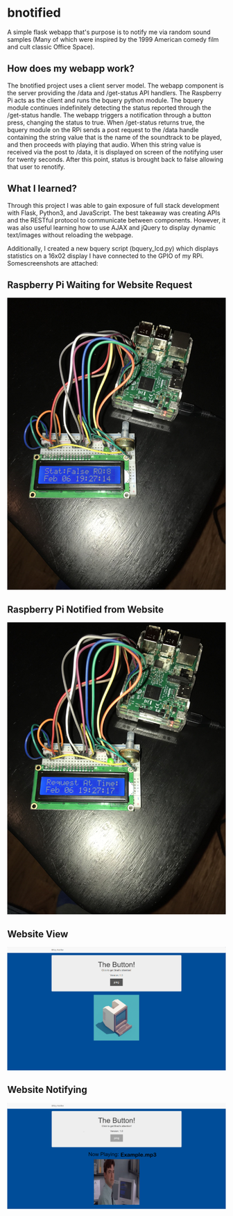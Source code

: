 # bnotified

A simple flask webapp that's purpose is to notify me via random sound samples (Many of which were inspired by the 1999 American comedy film and cult classic Office Space). 

## How does my webapp work?
The bnotified project uses a client server model. The webapp component is the server providing the /data and /get-status API handlers. The Raspberry Pi acts as the client and runs the bquery python module. The bquery module continues indefinitely detecting the status reported through the /get-status handle. The webapp triggers a notification through a button press, changing the status to true. When /get-status returns true, the bquery module on the RPi sends a post request to the /data handle containing the string value that is the name of the soundtrack to be played, and then proceeds with playing that audio. When this string value is received via the post to /data, it is displayed on screen of the notifying user for twenty seconds. After this point, status is brought back to false allowing that user to renotify.

## What I learned?
Through this project I was able to gain exposure of full stack development with Flask, Python3, and JavaScript. The best takeaway was creating APIs and the RESTful protocol to communicate between components. However, it was also useful learning how to use AJAX and jQuery to display dynamic text/images without reloading the webpage. 

Additionally, I created a new bquery script (bquery_lcd.py) which displays statistics on a 16x02 display I have connected to the GPIO of my RPi. Somescreenshots are attached:

## Raspberry Pi Waiting for Website Request
![rpi_waiting](static/waiting.JPG?raw=true "Raspberry Pi Waiting for Website Request")

## Raspberry Pi Notified from Website
![rpi_notified](static/request_in.JPG?raw=true "Raspberry Pi Notified")

## Website View
![website](static/Website_view.PNG?raw=true "Website View")

## Website Notifying
![website-notifying](static/Website_notifying.PNG?raw=true "Website Notifying")
